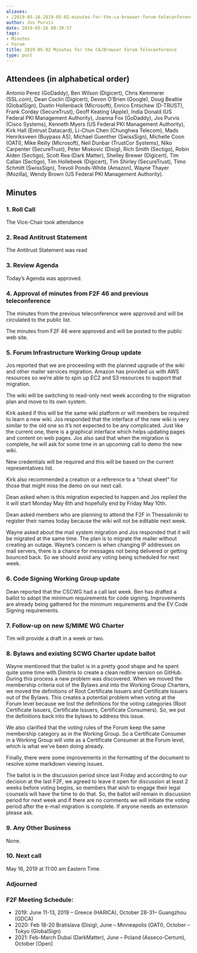 ```yaml
---
aliases:
- /2019-05-16-2019-05-02-minutes-for-the-ca-browser-forum-teleconference/
author: Jos Purvis
date: 2019-05-16 00:39:57
tags:
- Minutes
- Forum
title: 2019-05-02 Minutes for the CA/Browser Forum Teleconference
type: post
---
```


## Attendees (in alphabetical order) 

Antonio Perez (GoDaddy), Ben Wilson (Digicert), Chris Kemmerer (SSL.com), Dean Coclin (Digicert), Devon O’Brien (Google), Doug Beattie (GlobalSign), Dustin Hollenback (Microsoft), Enrico Entschew (D-TRUST), Frank Corday (SecureTrust), Geoff Keating (Apple), India Donald (US Federal PKI Management Authority), Joanna Fox (GoDaddy), Jos Purvis (Cisco Systems), Kenneth Myers (US Federal PKI Management Authority), Kirk Hall (Entrust Datacard), Li-Chun Chen (Chunghwa Telecom), Mads Henriksveen (Buypass AS), Michael Guenther (SwissSign), Michelle Coon (OATI), Mike Reilly (Microsoft), Neil Dunbar (TrustCor Systems), Niko Carpenter (SecureTrust), Peter Miskovic (Disig), Rich Smith (Sectigo), Robin Alden (Sectigo), Scott Rea (Dark Matter), Shelley Brewer (Digicert), Tim Callan (Sectigo), Tim Hollebeek (Digicert), Tim Shirley (SecureTrust), Timo Schmitt (SwissSign), Trevoli Ponds-White (Amazon), Wayne Thayer (Mozilla), Wendy Brown (US Federal PKI Management Authority).

## Minutes

### 1. Roll Call

The Vice-Chair took attendance

### 2. Read Antitrust Statement

The Antitrust Statement was read

### 3. Review Agenda

Today’s Agenda was approved.

### 4. Approval of minutes from F2F 46 and previous teleconference 

The minutes from the previous teleconference were approved and will be circulated to the public list.

The minutes from F2F 46 were approved and will be posted to the public web site.

### 5. Forum Infrastructure Working Group update 

Jos reported that we are proceeding with the planned upgrade of the wiki and other mailer services migration. Amazon has provided us with AWS resources so we’re able to spin up EC2 and S3 resources to support that migration.

The wiki will be switching to read-only next week according to the migration plan and move to its own system.

Kirk asked if this will be the same wiki platform or will members be required to learn a new wiki. Jos responded that the interface of the new wiki is very similar to the old one so it’s not expected to be any complicated. Just like the current one, there is a graphical interface which helps updating pages and content on web pages. Jos also said that when the migration is complete, he will ask for some time in an upcoming call to demo the new wiki.

New credentials will be required and this will be based on the current representatives list.

Kirk also recommended a creation or a reference to a “cheat sheet” for those that might miss the demo on our next call.

Dean asked when is this migration expected to happen and Jos replied the it will start Monday May 6th and hopefully end by Friday May 10th.

Dean asked members who are planning to attend the F2F in Thessaloniki to register their names today because the wiki will not be editable next week.

Wayne asked about the mail system migration and Jos responded that it will be migrated at the same time. The plan is to migrate the mailer without creating an outage. Wayne’s concern is when changing IP addresses on mail servers, there is a chance for messages not being delivered or getting bounced back. So we should avoid any voting being scheduled for next week.

### 6. Code Signing Working Group update 

Dean reported that the CSCWG had a call last week. Ben has drafted a ballot to adopt the minimum requirements for code signing. Improvements are already being gathered for the minimum requirements and the EV Code Signing requirements.

### 7. Follow-up on new S/MIME WG Charter 

Tim will provide a draft in a week or two.

### 8. Bylaws and existing SCWG Charter update ballot 

Wayne mentioned that the ballot is in a pretty good shape and he spent quite some time with Dimitris to create a clean redline version on GitHub. During this process a new problem was discovered. When we moved the membership criteria out of the Bylaws and into the Working Group Charters, we moved the definitions of Root Certificate Issuers and Certificate Issuers out of the Bylaws. This creates a potential problem when voting at the Forum level because we lost the definitions for the voting categories (Root Certificate Issuers, Certificate Issuers, Certificate Consumers). So, we put the definitions back into the bylaws to address this issue.

We also clarified that the voting rules of the Forum keep the same membership category as in the Working Group. So a Certificate Consumer in a Working Group will vote as a Certificate Consumer at the Forum level, which is what we’ve been doing already.

Finally, there were some improvements in the formatting of the document to resolve some markdown viewing issues.

The ballot is in the discussion period since last Friday and according to our decision at the last F2F, we agreed to leave it open for discussion at least 2 weeks before voting begins, so members that wish to engage their legal counsels will have the time to do that. So, the ballot will remain in discussion period for next week and if there are no comments we will initiate the voting period after the e-mail migration is complete. If anyone needs an extension please ask.

### 9. Any Other Business 

None.

### 10. Next call

May 16, 2019 at 11:00 am Eastern Time.

### Adjourned 

### F2F Meeting Schedule:  

- 2019: June 11-13, 2019 – Greece (HARICA), October 28-31– Guangzhou (GDCA)
- 2020: Feb 18-20 Bratislava (Disig), June – Minneapolis (OATI), October – Tokyo (GlobalSign)
- 2021: Feb-March Dubai (DarkMatter), June – Poland (Asseco-Certum), October \[Open\]
